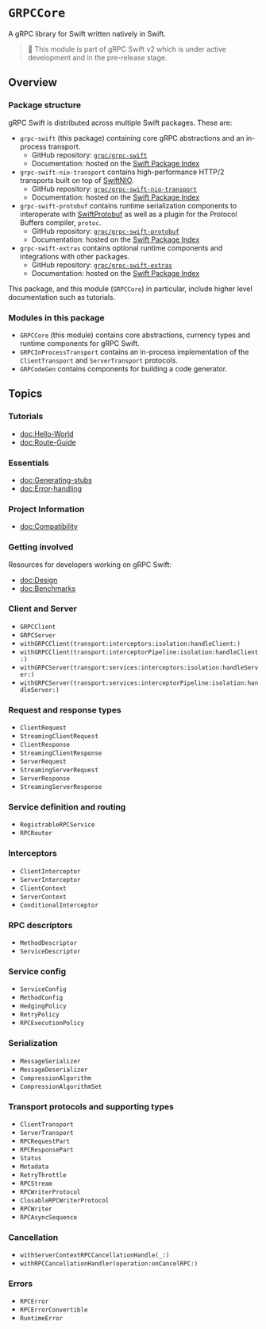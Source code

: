 # ``GRPCCore``

A gRPC library for Swift written natively in Swift.

> 🚧 This module is part of gRPC Swift v2 which is under active development and in the pre-release
> stage.

## Overview

### Package structure

gRPC Swift is distributed across multiple Swift packages. These are:

- `grpc-swift` (this package) containing core gRPC abstractions and an in-process transport.
  - GitHub repository: [`grpc/grpc-swift`](https://github.com/grpc/grpc-swift)
  - Documentation: hosted on the [Swift Package
    Index](https://swiftpackageindex.com/grpc/grpc-swift/documentation)
- `grpc-swift-nio-transport` contains high-performance HTTP/2 transports built on top
    of [SwiftNIO](https://github.com/apple/swift-nio).
  - GitHub repository: [`grpc/grpc-swift-nio-transport`](https://github.com/grpc/grpc-swift-nio-transport)
  - Documentation: hosted on the [Swift Package
    Index](https://swiftpackageindex.com/grpc/grpc-swift-nio-transport/documentation)
- `grpc-swift-protobuf` contains runtime serialization components to interoperate with
    [SwiftProtobuf](https://github.com/apple/swift-protobuf) as well as a plugin for the Protocol
    Buffers compiler, `protoc`.
  - GitHub repository: [`grpc/grpc-swift-protobuf`](https://github.com/grpc/grpc-swift-protobuf)
  - Documentation: hosted on the [Swift Package
    Index](https://swiftpackageindex.com/grpc/grpc-swift-protobuf/documentation)
- `grpc-swift-extras` contains optional runtime components and integrations with other packages.
  - GitHub repository: [`grpc/grpc-swift-extras`](https://github.com/grpc/grpc-swift-extras)
  - Documentation: hosted on the [Swift Package
    Index](https://swiftpackageindex.com/grpc/grpc-swift-extras/documentation)

This package, and this module (``GRPCCore``) in particular, include higher level documentation such
as tutorials.

### Modules in this package

- ``GRPCCore`` (this module) contains core abstractions, currency types and runtime components
  for gRPC Swift.
- `GRPCInProcessTransport` contains an in-process implementation of the ``ClientTransport`` and
  ``ServerTransport`` protocols.
- `GRPCodeGen` contains components for building a code generator.

## Topics

### Tutorials

- <doc:Hello-World>
- <doc:Route-Guide>

### Essentials

- <doc:Generating-stubs>
- <doc:Error-handling>

### Project Information

- <doc:Compatibility>

### Getting involved

Resources for developers working on gRPC Swift:

- <doc:Design>
- <doc:Benchmarks>

### Client and Server

- ``GRPCClient``
- ``GRPCServer``
- ``withGRPCClient(transport:interceptors:isolation:handleClient:)``
- ``withGRPCClient(transport:interceptorPipeline:isolation:handleClient:)``
- ``withGRPCServer(transport:services:interceptors:isolation:handleServer:)``
- ``withGRPCServer(transport:services:interceptorPipeline:isolation:handleServer:)``

### Request and response types

- ``ClientRequest``
- ``StreamingClientRequest``
- ``ClientResponse``
- ``StreamingClientResponse``
- ``ServerRequest``
- ``StreamingServerRequest``
- ``ServerResponse``
- ``StreamingServerResponse``

### Service definition and routing

- ``RegistrableRPCService``
- ``RPCRouter``

### Interceptors

- ``ClientInterceptor``
- ``ServerInterceptor``
- ``ClientContext``
- ``ServerContext``
- ``ConditionalInterceptor``

### RPC descriptors

- ``MethodDescriptor``
- ``ServiceDescriptor``

### Service config

- ``ServiceConfig``
- ``MethodConfig``
- ``HedgingPolicy``
- ``RetryPolicy``
- ``RPCExecutionPolicy``

### Serialization

- ``MessageSerializer``
- ``MessageDeserializer``
- ``CompressionAlgorithm``
- ``CompressionAlgorithmSet``

### Transport protocols and supporting types

- ``ClientTransport``
- ``ServerTransport``
- ``RPCRequestPart``
- ``RPCResponsePart``
- ``Status``
- ``Metadata``
- ``RetryThrottle``
- ``RPCStream``
- ``RPCWriterProtocol``
- ``ClosableRPCWriterProtocol``
- ``RPCWriter``
- ``RPCAsyncSequence``

### Cancellation

- ``withServerContextRPCCancellationHandle(_:)``
- ``withRPCCancellationHandler(operation:onCancelRPC:)``

### Errors

- ``RPCError``
- ``RPCErrorConvertible``
- ``RuntimeError``
